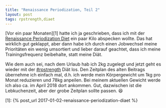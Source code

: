 ```yaml
---
title: "Renaissance Periodization, Teil 2"
layout: post
tags: rpstrength,diaet
---
```

[Vor ein paar Monaten][1] hatte ich ja geschrieben, dass ich mit der [Renaissance Periodization Diet][0] ein paar Kilo abspecken 
wollte. Das hat wirklich gut geklappt, aber dann habe ich durch einen Jobwechsel meine Prioritäten ein wenig umsortiert und lieber
darauf geachtet, dass ich meine Trainingsfrequenz beibehalte, statt meine Diät.

Wie dem auch sei, nach dem Urlaub hab ich 2kg zugelegt und jetzt geht es wieder mit der [#rpstrength][0] Diät los. Den Zeitplan 
des alten Beitrags übernehme ich einfach mal, d.h. ich werde mein Körpergewicht um 1kg pro Monat reduzieren und 78kg anpeilen.
Bei meinem aktuellen Gewicht werde ich also ca. im April 2018 dort ankommen. Gut, dazwischen ist die Lebkuchenzeit, aber der 
grobe Zeitplan sollte passen. 😆

[0]: https://renaissanceperiodization.com/
[1]: {% post_url 2017-01-02-renaissance-periodization-diaet %}
